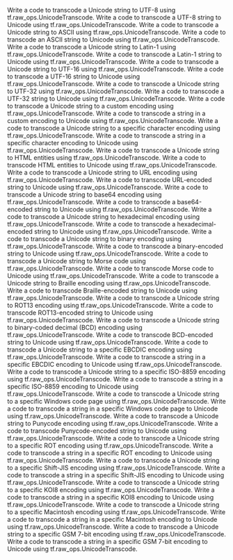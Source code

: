 Write a code to transcode a Unicode string to UTF-8 using tf.raw_ops.UnicodeTranscode.
Write a code to transcode a UTF-8 string to Unicode using tf.raw_ops.UnicodeTranscode.
Write a code to transcode a Unicode string to ASCII using tf.raw_ops.UnicodeTranscode.
Write a code to transcode an ASCII string to Unicode using tf.raw_ops.UnicodeTranscode.
Write a code to transcode a Unicode string to Latin-1 using tf.raw_ops.UnicodeTranscode.
Write a code to transcode a Latin-1 string to Unicode using tf.raw_ops.UnicodeTranscode.
Write a code to transcode a Unicode string to UTF-16 using tf.raw_ops.UnicodeTranscode.
Write a code to transcode a UTF-16 string to Unicode using tf.raw_ops.UnicodeTranscode.
Write a code to transcode a Unicode string to UTF-32 using tf.raw_ops.UnicodeTranscode.
Write a code to transcode a UTF-32 string to Unicode using tf.raw_ops.UnicodeTranscode.
Write a code to transcode a Unicode string to a custom encoding using tf.raw_ops.UnicodeTranscode.
Write a code to transcode a string in a custom encoding to Unicode using tf.raw_ops.UnicodeTranscode.
Write a code to transcode a Unicode string to a specific character encoding using tf.raw_ops.UnicodeTranscode.
Write a code to transcode a string in a specific character encoding to Unicode using tf.raw_ops.UnicodeTranscode.
Write a code to transcode a Unicode string to HTML entities using tf.raw_ops.UnicodeTranscode.
Write a code to transcode HTML entities to Unicode using tf.raw_ops.UnicodeTranscode.
Write a code to transcode a Unicode string to URL encoding using tf.raw_ops.UnicodeTranscode.
Write a code to transcode URL-encoded string to Unicode using tf.raw_ops.UnicodeTranscode.
Write a code to transcode a Unicode string to base64 encoding using tf.raw_ops.UnicodeTranscode.
Write a code to transcode a base64-encoded string to Unicode using tf.raw_ops.UnicodeTranscode.
Write a code to transcode a Unicode string to hexadecimal encoding using tf.raw_ops.UnicodeTranscode.
Write a code to transcode a hexadecimal-encoded string to Unicode using tf.raw_ops.UnicodeTranscode.
Write a code to transcode a Unicode string to binary encoding using tf.raw_ops.UnicodeTranscode.
Write a code to transcode a binary-encoded string to Unicode using tf.raw_ops.UnicodeTranscode.
Write a code to transcode a Unicode string to Morse code using tf.raw_ops.UnicodeTranscode.
Write a code to transcode Morse code to Unicode using tf.raw_ops.UnicodeTranscode.
Write a code to transcode a Unicode string to Braille encoding using tf.raw_ops.UnicodeTranscode.
Write a code to transcode Braille-encoded string to Unicode using tf.raw_ops.UnicodeTranscode.
Write a code to transcode a Unicode string to ROT13 encoding using tf.raw_ops.UnicodeTranscode.
Write a code to transcode ROT13-encoded string to Unicode using tf.raw_ops.UnicodeTranscode.
Write a code to transcode a Unicode string to binary-coded decimal (BCD) encoding using tf.raw_ops.UnicodeTranscode.
Write a code to transcode BCD-encoded string to Unicode using tf.raw_ops.UnicodeTranscode.
Write a code to transcode a Unicode string to a specific EBCDIC encoding using tf.raw_ops.UnicodeTranscode.
Write a code to transcode a string in a specific EBCDIC encoding to Unicode using tf.raw_ops.UnicodeTranscode.
Write a code to transcode a Unicode string to a specific ISO-8859 encoding using tf.raw_ops.UnicodeTranscode.
Write a code to transcode a string in a specific ISO-8859 encoding to Unicode using tf.raw_ops.UnicodeTranscode.
Write a code to transcode a Unicode string to a specific Windows code page using tf.raw_ops.UnicodeTranscode.
Write a code to transcode a string in a specific Windows code page to Unicode using tf.raw_ops.UnicodeTranscode.
Write a code to transcode a Unicode string to Punycode encoding using tf.raw_ops.UnicodeTranscode.
Write a code to transcode Punycode-encoded string to Unicode using tf.raw_ops.UnicodeTranscode.
Write a code to transcode a Unicode string to a specific ROT encoding using tf.raw_ops.UnicodeTranscode.
Write a code to transcode a string in a specific ROT encoding to Unicode using tf.raw_ops.UnicodeTranscode.
Write a code to transcode a Unicode string to a specific Shift-JIS encoding using tf.raw_ops.UnicodeTranscode.
Write a code to transcode a string in a specific Shift-JIS encoding to Unicode using tf.raw_ops.UnicodeTranscode.
Write a code to transcode a Unicode string to a specific KOI8 encoding using tf.raw_ops.UnicodeTranscode.
Write a code to transcode a string in a specific KOI8 encoding to Unicode using tf.raw_ops.UnicodeTranscode.
Write a code to transcode a Unicode string to a specific Macintosh encoding using tf.raw_ops.UnicodeTranscode.
Write a code to transcode a string in a specific Macintosh encoding to Unicode using tf.raw_ops.UnicodeTranscode.
Write a code to transcode a Unicode string to a specific GSM 7-bit encoding using tf.raw_ops.UnicodeTranscode.
Write a code to transcode a string in a specific GSM 7-bit encoding to Unicode using tf.raw_ops.UnicodeTranscode.